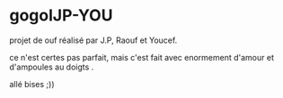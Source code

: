 # gogolJP-YOU
projet de ouf réalisé par J.P, Raouf et Youcef.

ce n'est certes pas parfait, mais c'est fait avec enormement d'amour et d'ampoules au doigts  .

allé bises ;))

